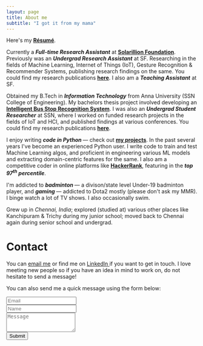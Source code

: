 ```yaml
---
layout: page
title: About me
subtitle: "I got it from my mama"
---
```


<div id="aboutme-section">

<p class="about-text">
<span class="fa fa-download about-icon"></span>
Here's my <a href="/Resume_Gautham.pdf"><strong> Résumé</strong></a>.
</p>

<p class="about-text">
<span class="fa fa-briefcase about-icon"></span>
Currently a <strong><i>Full-time Research Assistant</i></strong> at <strong><a href="http://solarillionfoundation.org/research-team/">Solarillion Foundation</a></strong>. Previously was an <strong><i>Undergrad Research Assistant</i></strong> at SF. Researching in the fields of Machine Learning, Internet of Things (IoT), Gesture Recognition & Recommender Systems, publishing research findings on the same. You could find my research publications <strong><a href="/publications">here</a></strong>. I also am a <strong><i>Teaching Assistant</i></strong> at SF.
</p>

<p class="about-text">
<span class="fa fa-graduation-cap about-icon"></span>
Obtained my B.Tech in <strong><i>Information Technology</i></strong> from Anna University (SSN College of Engineering). My bachelors thesis project involved developing an <a href="https://github.com/gauthamkrishna-g/Intelligent-Bus-Stop-Recognition-System" target="_blank"><strong> Intelligent Bus Stop Recognition System</strong></a>. I was also an <strong><i>Undergrad Student Researcher</i></strong> at SSN, where I worked on funded research projects in the fields of IoT and HCI, and published findings at various conferences. You could find my research publications <strong><a href="/publications">here</a></strong>.
</p>

<p class="about-text">
<span class="fa fa-code about-icon"></span>
I enjoy writing <strong><i> code in Python </i></strong> &mdash; check out <a href="/projects"><strong>my projects</strong></a>. In the past several years I've become an experienced Python user. I write code to train and test Machine Learning algos, and proficient in engineering various ML models and extracting domain-centric features for the same. I also am a competitive coder in online platforms like <a href="https://hackerrank.com/gauthamkrishna_g/"><strong> HackerRank</strong></a>, featuring in the <strong><i>top 97<sup>th</sup> percentile</i></strong>.
</p>

<p class="about-text">
<span class="fa fa-gamepad about-icon"></span>
I'm addicted to <strong><i> badminton </i></strong> &mdash; a divison/state level Under-19 badminton player, and <strong><i> gaming </i></strong> &mdash; addicted to Dota2 mostly (please don't ask my MMR). I binge watch a lot of TV shows. I also occasionally swim.
</p>

<p class="about-text">
<span class="fa fa-globe about-icon"></span>
Grew up in <i>Chennai, India</i>; explored (studied at) various other places like Kanchipuram & Trichy during my junior school; moved back to Chennai again during senior school and undergrad. 
</p>

</div>

<div id="contactme-section">
<h1 id="contact">Contact</h1>
</div>
<!--
<div class="alert alert-danger" role="alert">
I will be away until September 9, with very limited time to work. My responses will be slow during this period.
</div>
-->



<p>You can <a href="mailto:gauthamkrishna.gudur@gmail.com">email me</a> or find me on <a href="https://www.linkedin.com/in/gauthamkrishna-g/"> LinkedIn </a> if you want to get in touch. I love meeting new people so if you have an idea in mind to work on, do not hesitate to send a message!</p>

<form action="https://formspree.io/gauthamkrishna.gudur@gmail.com" method="POST" class="form" id="contact-form">
  <p>You can also send me a quick message using the form below:</p>
  <div class="row">
    <div class="col-xs-6">
      <input type="email" name="_replyto" class="form-control input-lg" placeholder="Email" title="Email">
    </div>
    <div class="col-xs-6">
      <input type="text" name="name" class="form-control input-lg" placeholder="Name" title="Name">
    </div>
  </div>
  <input type="hidden" name="_subject" value="New submission from gauthamkrishna-g.com">
  <textarea type="text" name="content" class="form-control input-lg" placeholder="Message" title="Message" required="required" rows="3"></textarea>
  <br>
  <input type="text" name="_gotcha" style="display:none">
  <input type="hidden" name="_next" value="./aboutme?message=Your message was sent successfully, thanks!" />
  <button type="submit" class="btn btn-lg btn-primary">Submit</button>
</form>
